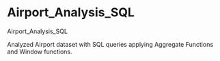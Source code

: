 # Airport_Analysis_SQL
 Airport_Analysis_SQL

 Analyzed Airport dataset with SQL queries applying Aggregate Functions and Window functions.

